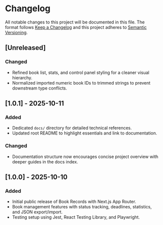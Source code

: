 # Changelog

<!-- markdownlint-disable MD024 -->

All notable changes to this project will be documented in this file. The format follows [Keep a Changelog](https://keepachangelog.com/en/1.1.0/) and this project adheres to [Semantic Versioning](https://semver.org/spec/v2.0.0.html).

## [Unreleased]

### Changed

- Refined book list, stats, and control panel styling for a cleaner visual hierarchy.
- Normalized imported numeric book IDs to trimmed strings to prevent downstream type conflicts.

## [1.0.1] - 2025-10-11

### Added

- Dedicated `docs/` directory for detailed technical references.
- Updated root README to highlight essentials and link to documentation.

### Changed

- Documentation structure now encourages concise project overview with deeper guides in the docs index.

## [1.0.0] - 2025-10-10

### Added

- Initial public release of Book Records with Next.js App Router.
- Book management features with status tracking, deadlines, statistics, and JSON export/import.
- Testing setup using Jest, React Testing Library, and Playwright.
